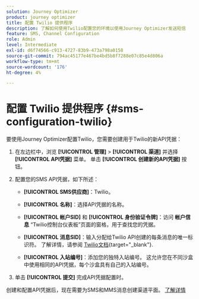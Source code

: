 ```yaml
---
solution: Journey Optimizer
product: journey optimizer
title: 配置 Twilio 提供程序
description: 了解如何使用Twilio配置您的环境以使用Journey Optimizer发送短信
feature: SMS, Channel Configuration
role: Admin
level: Intermediate
exl-id: d6f74566-c913-4727-83b9-473a798a0158
source-git-commit: 794ac45177e467be4bd5b8f7288e07c85e4d806a
workflow-type: tm+mt
source-wordcount: '176'
ht-degree: 4%

---
```


# 配置 Twilio 提供程序 {#sms-configuration-twilio}

要使用Journey Optimizer配置Twilio，您需要创建用于Twilio的新API凭据：

1. 在左边栏中，浏览 **[!UICONTROL 管理]** > **[!UICONTROL 渠道]** 并选择 **[!UICONTROL API凭据]** 菜单。 单击 **[!UICONTROL 创建新的API凭据]** 按钮。

1. 配置您的SMS API凭据，如下所述：

   * **[!UICONTROL SMS供应商]**：Twilio。

   * **[!UICONTROL 名称]**：选择API凭据的名称。

   * **[!UICONTROL 帐户SID]** 和 **[!UICONTROL 身份验证令牌]**：访问 **帐户信息** “Twilio控制台仪表板”页面的窗格，用于查找您的凭据。

   * **[!UICONTROL 消息SID]**：输入分配给Twilio API创建的每条消息的唯一标识符。 了解详情，请参阅 [Twilio文档](https://support.twilio.com/hc/en-us/articles/223134387-What-is-a-Message-SID-){target="_blank"}.

   * **[!UICONTROL 入站编号]**：添加您的独特入站编号。 这允许您在不同沙盒中使用相同的API凭据，每个沙盒具有自己的入站编号。

1. 单击 **[!UICONTROL 提交]** 完成API凭据配置时。

创建和配置API凭据后，现在需要为SMS和MMS消息创建渠道平面。 [了解详情](sms-configuration-surface.md)
